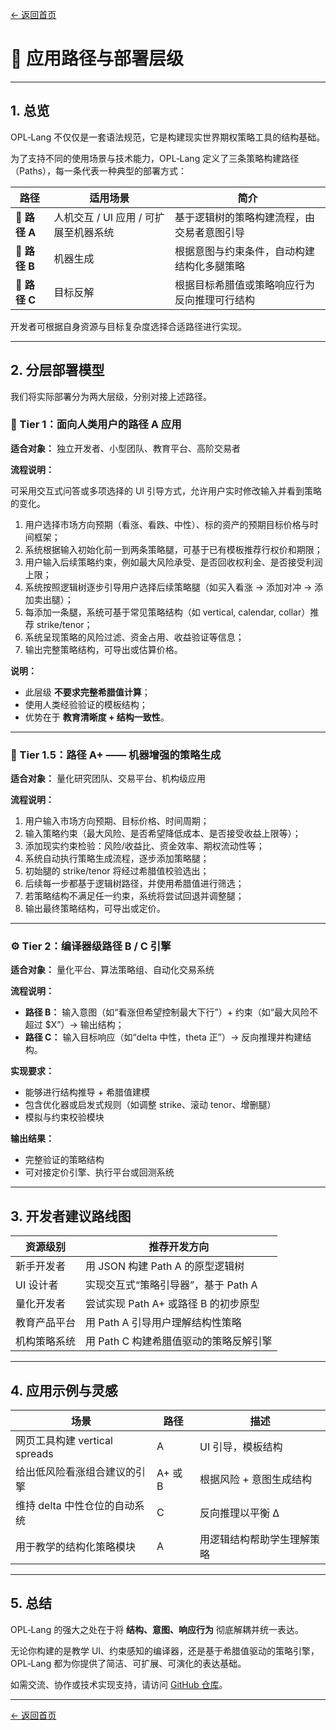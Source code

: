 [← 返回首页](index.md)

# 🚀 应用路径与部署层级

---

## 1. 总览

OPL‑Lang 不仅仅是一套语法规范，它是构建现实世界期权策略工具的结构基础。

为了支持不同的使用场景与技术能力，OPL‑Lang 定义了三条策略构建路径（Paths），每一条代表一种典型的部署方式：

| 路径 | 适用场景 | 简介 |
|------|----------|------|
| 🔹 **路径 A** | 人机交互 / UI 应用 / 可扩展至机器系统 | 基于逻辑树的策略构建流程，由交易者意图引导 |
| 🔸 **路径 B** | 机器生成 | 根据意图与约束条件，自动构建结构化多腿策略 |
| 🔺 **路径 C** | 目标反解 | 根据目标希腊值或策略响应行为反向推理可行结构 |

开发者可根据自身资源与目标复杂度选择合适路径进行实现。

---

## 2. 分层部署模型

我们将实际部署分为两大层级，分别对接上述路径。

### 🧩 Tier 1：面向人类用户的路径 A 应用

**适合对象：** 独立开发者、小型团队、教育平台、高阶交易者

**流程说明：**

可采用交互式问答或多项选择的 UI 引导方式，允许用户实时修改输入并看到策略的变化。

1. 用户选择市场方向预期（看涨、看跌、中性）、标的资产的预期目标价格与时间框架；
2. 系统根据输入初始化前一到两条策略腿，可基于已有模板推荐行权价和期限；
3. 用户输入后续策略约束，例如最大风险承受、是否回收权利金、是否接受利润上限；
4. 系统按照逻辑树逐步引导用户选择后续策略腿（如买入看涨 → 添加对冲 → 添加卖出腿）；
5. 每添加一条腿，系统可基于常见策略结构（如 vertical, calendar, collar）推荐 strike/tenor；
6. 系统呈现策略的风险过滤、资金占用、收益验证等信息；
7. 输出完整策略结构，可导出或估算价格。

**说明：**

- 此层级 **不要求完整希腊值计算**；
- 使用人类经验验证的模板结构；
- 优势在于 **教育清晰度 + 结构一致性**。

---

### 🧩 Tier 1.5：路径 A+ —— 机器增强的策略生成

**适合对象：** 量化研究团队、交易平台、机构级应用

**流程说明：**

1. 用户输入市场方向预期、目标价格、时间周期；
2. 输入策略约束（最大风险、是否希望降低成本、是否接受收益上限等）；
3. 添加现实约束检验：风险/收益比、资金效率、期权流动性等；
4. 系统自动执行策略生成流程，逐步添加策略腿；
5. 初始腿的 strike/tenor 将经过希腊值校验选出；
6. 后续每一步都基于逻辑树路径，并使用希腊值进行筛选；
7. 若策略结构不满足任一约束，系统将尝试回退并调整腿；
8. 输出最终策略结构，可导出或定价。

---

### ⚙️ Tier 2：编译器级路径 B / C 引擎

**适合对象：** 量化平台、算法策略组、自动化交易系统

**流程说明：**

- **路径 B：** 输入意图（如“看涨但希望控制最大下行”）+ 约束（如“最大风险不超过 $X”）→ 输出结构；
- **路径 C：** 输入目标响应（如“delta 中性，theta 正”）→ 反向推理并构建结构。

**实现要求：**

- 能够进行结构推导 + 希腊值建模
- 包含优化器或启发式规则（如调整 strike、滚动 tenor、增删腿）
- 模拟与约束校验模块

**输出结果：**

- 完整验证的策略结构
- 可对接定价引擎、执行平台或回测系统

---

## 3. 开发者建议路线图

| 资源级别 | 推荐开发方向 |
|----------|--------------|
| 新手开发者 | 用 JSON 构建 Path A 的原型逻辑树 |
| UI 设计者 | 实现交互式“策略引导器”，基于 Path A |
| 量化开发者 | 尝试实现 Path A+ 或路径 B 的初步原型 |
| 教育产品平台 | 用 Path A 引导用户理解结构性策略 |
| 机构策略系统 | 用 Path C 构建希腊值驱动的策略反解引擎 |

---

## 4. 应用示例与灵感

| 场景 | 路径 | 描述 |
|------|------|------|
| 网页工具构建 vertical spreads | A | UI 引导，模板结构 |
| 给出低风险看涨组合建议的引擎 | A+ 或 B | 根据风险 + 意图生成结构 |
| 维持 delta 中性仓位的自动系统 | C | 反向推理以平衡 Δ |
| 用于教学的结构化策略模块 | A | 用逻辑结构帮助学生理解策略 |

---

## 5. 总结

OPL‑Lang 的强大之处在于将 **结构、意图、响应行为** 彻底解耦并统一表达。

无论你构建的是教学 UI、约束感知的编译器，还是基于希腊值驱动的策略引擎，  
OPL‑Lang 都为你提供了简洁、可扩展、可演化的表达基础。

如需交流、协作或技术实现支持，请访问 [GitHub 仓库](https://github.com/whispersofzephyr/OPL-Lang)。

---

[← 返回首页](index.md)
